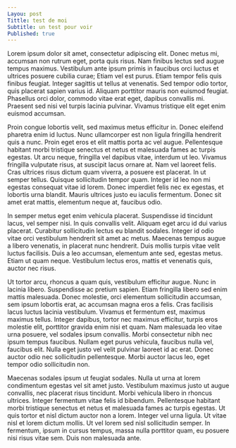 ```yaml
---
Layou: post
Tittle: test de moi
Subtitle: un test pour voir
Published: true
---
```

Lorem ipsum dolor sit amet, consectetur adipiscing elit. Donec metus mi, accumsan non rutrum eget, porta quis risus. Nam finibus lectus sed augue tempus maximus. Vestibulum ante ipsum primis in faucibus orci luctus et ultrices posuere cubilia curae; Etiam vel est purus. Etiam tempor felis quis finibus feugiat. Integer sagittis ut tellus at venenatis. Sed tempor odio tortor, quis placerat sapien varius id. Aliquam porttitor mauris non euismod feugiat. Phasellus orci dolor, commodo vitae erat eget, dapibus convallis mi. Praesent sed nisi vel turpis lacinia pulvinar. Vivamus tristique elit eget enim euismod accumsan.

Proin congue lobortis velit, sed maximus metus efficitur in. Donec eleifend pharetra enim id luctus. Nunc ullamcorper est non ligula fringilla hendrerit quis a nunc. Proin eget eros et elit mattis porta ac vel augue. Pellentesque habitant morbi tristique senectus et netus et malesuada fames ac turpis egestas. Ut arcu neque, fringilla vel dapibus vitae, interdum ut leo. Vivamus fringilla vulputate risus, at suscipit lacus ornare at. Nam vel laoreet felis. Cras ultrices risus dictum quam viverra, a posuere est placerat. In ut semper tellus. Quisque sollicitudin tempor quam. Integer id leo non mi egestas consequat vitae id lorem. Donec imperdiet felis nec ex egestas, et lobortis urna blandit. Mauris ultrices justo eu iaculis fermentum. Donec sit amet erat mattis, elementum neque at, faucibus odio.

In semper metus eget enim vehicula placerat. Suspendisse id tincidunt lacus, vel semper nisi. In quis convallis velit. Aliquam eget arcu id dui varius placerat. Curabitur sollicitudin lectus eu blandit sodales. Integer id odio vitae orci vestibulum hendrerit sit amet ac metus. Maecenas tempus augue a libero venenatis, in placerat nunc hendrerit. Duis mollis turpis vitae velit luctus facilisis. Duis a leo accumsan, elementum ante sed, egestas metus. Etiam ut quam neque. Vestibulum lectus eros, mattis et venenatis quis, auctor nec risus.

Ut tortor arcu, rhoncus a quam quis, vestibulum efficitur augue. Nunc in lacinia libero. Suspendisse ac pretium sapien. Etiam fringilla libero sed enim mattis malesuada. Donec molestie, orci elementum sollicitudin accumsan, sem ipsum lobortis erat, ac accumsan magna eros a felis. Cras facilisis lacus luctus lacinia vestibulum. Vivamus et fermentum est, maximus maximus tellus. Integer dapibus, tortor nec maximus efficitur, turpis eros molestie elit, porttitor gravida enim nisi et quam. Nam malesuada leo vitae urna posuere, vel sodales ipsum convallis. Morbi consectetur nibh nec ipsum tempus faucibus. Nullam eget purus vehicula, faucibus nulla vel, faucibus elit. Nulla eget justo vel velit pulvinar laoreet id ac erat. Donec auctor odio nec sollicitudin pellentesque. Morbi auctor lacus leo, eget tempor odio sollicitudin non.

Maecenas sodales ipsum ut feugiat sodales. Nulla ut urna at lorem condimentum egestas vel sit amet justo. Vestibulum maximus justo ut augue convallis, nec placerat risus tincidunt. Morbi vehicula libero in rhoncus ultrices. Integer fermentum vitae felis id bibendum. Pellentesque habitant morbi tristique senectus et netus et malesuada fames ac turpis egestas. Ut quis tortor et nisl dictum auctor non a lorem. Integer vel urna ligula. Ut vitae nisl et lorem dictum mollis. Ut vel lorem sed nisl sollicitudin semper. In fermentum, ipsum in cursus tempus, massa nulla porttitor quam, eu posuere nisi risus vitae sem. Duis non malesuada ante. 
